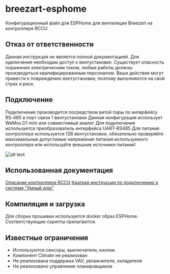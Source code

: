 # breezart-esphome
Конфигурационный файл для ESPHome для вентиляции Breezart на контроллере RCCU

## Отказ от ответственности
Данная инструкция не является полной документацией. Для одключения необходим доступ к вентустановке.
Существует опасность поражения электрическим током, любые работы должны производиться квалифицированным персоналом.
Ваши действия могут привести к повреждению вентустановки, поэтому выполняются на свой страх и риск.

## Подключение
Подключение производится посредством витой пары по интерфейсу RS-485 в порт связи 1 вентустановки
Данная конфигурация использует WeMos D1 mini или совместимый аналог
Для подключения используется преобразователь интерфейса UART-RS485
Для питания контроллера используется 12В вентустановки, обязательно проверяйте максимальные допустимые напряжения
питания используемого контроллера или используйте внешние источники питания!

![alt text](https://github.com/ironshaft/breezart-esphome/blob/main/d1-rs485?raw=true)

## Использованная документация
[Описание контроллера RCCU](https://breezart.ru/tech/automation_breezart.pdf)
[Краткая инструкция по подключению к системе "Умный дом"](https://breezart.ru/tech/breezart_smart_home_rccu.pdf)

## Компиляция и загрузка
Для сборки прошивки используется docker образ ESPHome. Соответствующие скрипты прилагаются.

## Известные ограничения
- Используются сенсоры, выключатели, кнопки.
- Компонент Climate не реализован
- Не реализована поддержка VAV, увлажнителя, охладителя
- Не реализовано управление планировщиком
